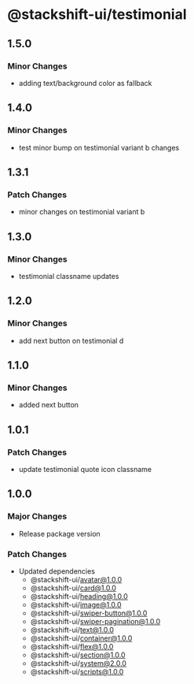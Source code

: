# @stackshift-ui/testimonial

## 1.5.0

### Minor Changes

- adding text/background color as fallback

## 1.4.0

### Minor Changes

- test minor bump on testimonial variant b changes

## 1.3.1

### Patch Changes

- minor changes on testimonial variant b

## 1.3.0

### Minor Changes

- testimonial classname updates

## 1.2.0

### Minor Changes

- add next button on testimonial d

## 1.1.0

### Minor Changes

- added next button

## 1.0.1

### Patch Changes

- update testimonial quote icon classname

## 1.0.0

### Major Changes

- Release package version

### Patch Changes

- Updated dependencies
  - @stackshift-ui/avatar@1.0.0
  - @stackshift-ui/card@1.0.0
  - @stackshift-ui/heading@1.0.0
  - @stackshift-ui/image@1.0.0
  - @stackshift-ui/swiper-button@1.0.0
  - @stackshift-ui/swiper-pagination@1.0.0
  - @stackshift-ui/text@1.0.0
  - @stackshift-ui/container@1.0.0
  - @stackshift-ui/flex@1.0.0
  - @stackshift-ui/section@1.0.0
  - @stackshift-ui/system@2.0.0
  - @stackshift-ui/scripts@1.0.0

